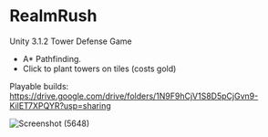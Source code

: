 # RealmRush
Unity 3.1.2 Tower Defense Game <br>
- A* Pathfinding. <br>
- Click to plant towers on tiles (costs gold) 

Playable builds: https://drive.google.com/drive/folders/1N9F9hCjV1S8D5pCjGvn9-KilET7XPQYR?usp=sharing

![Screenshot (5648)](https://github.com/LuisPlasencia/RealmRush/assets/60783486/9d9739a8-6a88-4b30-9a6f-0baf0d2fad34)
